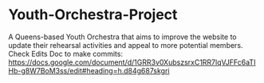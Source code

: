 # Youth-Orchestra-Project

A Queens-based Youth Orchestra that aims to improve the website to update their rehearsal activities and appeal to more potential members.   
Check Edits Doc to make commits: https://docs.google.com/document/d/1GRR3v0XubszsrxC1RR7lqVJFFc6aTIHb-g8W7BoM3ss/edit#heading=h.d84g687skgri

